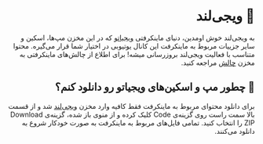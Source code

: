 
<div dir="rtl">

# 👾 ویجی‌لند
  
   به ویجی‌لند خوش اومدین، دنیای ماینکرفتی [ویجیاتو](https://vigiato.net) که در این مخزن مپ‌ها، اسکین و سایر جزییات مربوط به ماینکرفت این کانال یوتیوبی در اختیار شما قرار می‌گیره. محتوا متناسب با فعالیت ویجی‌لند بروزرسانی میشه!
  برای اطلاع از چالش‌های ماینکرفتی به مخزن [چالش](https://github.com/Vigiatonet/MinecraftChallange) مراجعه کنید. 

   ## 🤔 چطور مپ و اسکین‌های ویجیاتو رو دانلود کنم؟
  برای دانلود محتوای مربوط به ماینکرفت فقط کافیه وارد مخزن [ویجی‌لند](https://github.com/Vigiatonet/Vigiland) شد و از قسمت بالا سمت راست روی گزینه‌ی Code کلیک کرده و از منوی باز شده، گزینه‌ی Download ZIP را انتخاب کنید. تمامی فایل‌های مربوط به ماینکرفت به صورت خودکار شروع به دانلود می‌کنند.
  
  </div>
